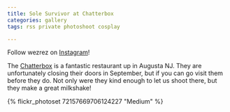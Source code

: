 ```yaml
---
title: Sole Survivor at Chatterbox
categories: gallery
tags: rss private photoshoot cosplay

---
```


Follow wezrez on [Instagram](https://www.instagram.com/wezrez)!

The [Chatterbox](http://chatterboxdrivein.com/) is a fantastic restaurant up in Augusta NJ. They are unfortunately closing their doors in September, but if you can go visit them before they do. Not only were they kind enough to let us shoot there, but they make a great milkshake!

{% flickr_photoset 72157669706124227 "Medium" %}